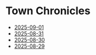 # Town Chronicles

- [2025-09-01](09/01/2025.md)
- [2025-08-31](08/31/2025.md)
- [2025-08-30](08/30/2025.md)
- [2025-08-29](08/29/2025.md)
